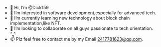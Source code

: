 - 👋 Hi, I’m @Dick159
- 👀 I’m interested in software development,especially for advanced tech.
- 🌱 I’m currently learning new technology about block chain implementation,like NFT.
- 💞️ I’m looking to collaborate on all guys passionate to tech orientation. ^_^.
- 📫 Plz feel free to contact me by my Email 2417781623@qq.com.
